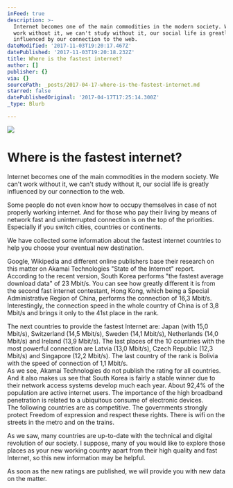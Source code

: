 ```yaml
---
inFeed: true
description: >-
  Internet becomes one of the main commodities in the modern society. We can't
  work without it, we can't study without it, our social life is greatly
  influenced by our connection to the web. 
dateModified: '2017-11-03T19:20:17.467Z'
datePublished: '2017-11-03T19:20:18.232Z'
title: Where is the fastest internet?
author: []
publisher: {}
via: {}
sourcePath: _posts/2017-04-17-where-is-the-fastest-internet.md
starred: false
datePublishedOriginal: '2017-04-17T17:25:14.300Z'
_type: Blurb

---
```

![](https://the-grid-user-content.s3-us-west-2.amazonaws.com/8fd4f9f1-6580-4b0e-938f-d67784e96e78.png)

# **Where is the fastest internet?**

Internet becomes one of the main commodities in the modern society. We can't work without it, we can't study without it, our social life is greatly influenced by our connection to the web. 

Some people do not even know how to occupy themselves in case of not properly working internet. And for those who pay their living by means of network fast and uninterrupted connection is on the top of the priorities. Especially if you switch cities, countries or continents.

We have collected some information about the fastest internet countries to help you choose your eventual new destination.

Google, Wikipedia and different online publishers base their research on this matter on Akamai Technologies "State of the Internet" report. According to the recent version, South Korea performs "the fastest average download data" of 23 Mbit/s. You can see how greatly different it is from the second fast internet contestant, Hong Kong, which being a Special Administrative Region of China, performs the connection of 16,3 Mbit/s. Interestingly, the connection speed in the whole country of China is of 3,8 Mbit/s and brings it only to the 41st place in the rank.

The next countries to provide the fastest Internet are: Japan (with 15,0 Mbit/s), Switzerland (14,5 Mbit/s), Sweden (14,1 Mbit/s), Netherlands (14,0 Mbit/s) and Ireland (13,9 Mbit/s). The last places of the 10 countries with the most powerful connection are Latvia (13,0 Mbit/s), Czech Republic (12,3 Mbit/s) and Singapore (12,2 Mbit/s). The last country of the rank is Bolivia with the speed of connection of 1,1 Mbit/s.  
As we see, Akamai Technologies do not publish the rating for all countries. And it also makes us see that South Korea is fairly a stable winner due to their network access systems develop much each year. About 92,4% of the population are active internet users. The importance of the high broadband penetration is related to a ubiquitous consume of electronic devices.  
The following countries are as competitive. The governments strongly protect Freedom of expression and respect these rights. There is wifi on the streets in the metro and on the trains.

As we saw, many countries are up-to-date with the technical and digital revolution of our society. I suppose, many of you would like to explore those places as your new working country apart from their high quality and fast Internet, so this new information may be helpful.

As soon as the new ratings are published, we will provide you with new data on the matter.